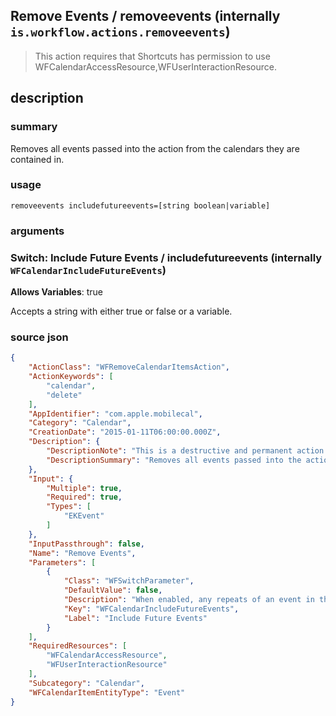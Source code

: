 
## Remove Events / removeevents (internally `is.workflow.actions.removeevents`)


> This action requires that Shortcuts has permission to use WFCalendarAccessResource,WFUserInteractionResource.


## description
### summary
Removes all events passed into the action from the calendars they are contained in.


### usage
`removeevents includefutureevents=[string boolean|variable]`

### arguments
### Switch: Include Future Events / includefutureevents (internally `WFCalendarIncludeFutureEvents`)
**Allows Variables**: true



Accepts a string with either true or false
or a variable.

### source json

```json
{
	"ActionClass": "WFRemoveCalendarItemsAction",
	"ActionKeywords": [
		"calendar",
		"delete"
	],
	"AppIdentifier": "com.apple.mobilecal",
	"Category": "Calendar",
	"CreationDate": "2015-01-11T06:00:00.000Z",
	"Description": {
		"DescriptionNote": "This is a destructive and permanent action. You will be asked to confirm before events are removed.",
		"DescriptionSummary": "Removes all events passed into the action from the calendars they are contained in."
	},
	"Input": {
		"Multiple": true,
		"Required": true,
		"Types": [
			"EKEvent"
		]
	},
	"InputPassthrough": false,
	"Name": "Remove Events",
	"Parameters": [
		{
			"Class": "WFSwitchParameter",
			"DefaultValue": false,
			"Description": "When enabled, any repeats of an event in the future are also removed.",
			"Key": "WFCalendarIncludeFutureEvents",
			"Label": "Include Future Events"
		}
	],
	"RequiredResources": [
		"WFCalendarAccessResource",
		"WFUserInteractionResource"
	],
	"Subcategory": "Calendar",
	"WFCalendarItemEntityType": "Event"
}
```
